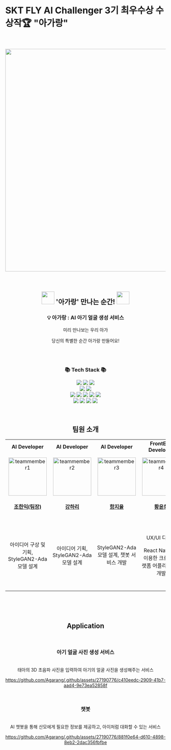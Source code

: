 # SKT FLY AI Challenger 3기 최우수상 수상작🏆 "아가랑" 

<br/>
<br/>



<div align="center">
  <img src="https://github.com/Agarang/.github/assets/27190776/9e7e0fc2-e1cc-4042-91b3-3a46cb886dfe" width="700px">
</div>


<br/>
<br/>

<div align="center">
<h2>  <img width="40px" src="https://github.com/Agarang/.github/assets/27190776/9ab3c1ea-c1f9-468b-a686-9709370ac162"> '아가랑' 만나는 순간! <img width="40px" src="https://github.com/Agarang/.github/assets/27190776/9ab3c1ea-c1f9-468b-a686-9709370ac162"></h2> 

### 💡 아가랑 : AI 아기 얼굴 생성 서비스

<p>미리 만나보는 우리 아가 </p>
<p>당신의 특별한 순간 아가랑 만들어요!</p>

</br>
</br>

### 📚 Tech Stack 📚
<img src="https://img.shields.io/badge/Python-3776AB?style=for-the-badge&logo=Python&logoColor=white">
<img src="https://img.shields.io/badge/Pytorch-EE4C2C?style=for-the-badge&logo=PyTorch&logoColor=white">
<img src="https://img.shields.io/badge/ChatGPT-28A08C?style=for-the-badge&logo=OpenAI&logoColor=white">

</br>

<img src="https://img.shields.io/badge/Javascript-F7DF1E?style=for-the-badge&logo=Javascript&logoColor=black">
<img src="https://img.shields.io/badge/React Native-61DAFB?style=for-the-badge&logo=React&logoColor=black">

</br>

<img src="https://img.shields.io/badge/Typescript-3178C6?style=for-the-badge&logo=Typescript&logoColor=white">
<img src="https://img.shields.io/badge/Node.js-339933?style=for-the-badge&logo=Node.js&logoColor=white">
<img src="https://img.shields.io/badge/Nest.js-E0234E?style=for-the-badge&logo=NestJS&logoColor=white">
<img src="https://img.shields.io/badge/MySQL-4479A1?style=for-the-badge&logo=MySQL&logoColor=white">
<img src="https://img.shields.io/badge/Prisma-2D3748?style=for-the-badge&logo=Prisma&logoColor=white">

</br>

<img src="https://img.shields.io/badge/Azure-0078D4?style=for-the-badge&logo=Microsoft Azure&logoColor=white">
<img src="https://img.shields.io/badge/Docker-2496ED?style=for-the-badge&logo=Docker&logoColor=white">
<img src="https://img.shields.io/badge/Github Actions-2088FF?style=for-the-badge&logo=Github Actions&logoColor=white">
<img src="https://img.shields.io/badge/Nginx-009639?style=for-the-badge&logo=NGINX&logoColor=white">


</div>

</br>
</br>

<div align="center">

## 팀원 소개
<table style="border-collapse: collapse; cellspacing: 0; cellpadding: 0;">
  <tr>
    <td align="center">
      <b>AI Developer</b>
    </td>
    <td align="center">
      <b>AI Developer</b>
    </td>
    <td align="center">
      <b>AI Developer</b>
    </td>
    <td align="center">
      <b>FrontEnd Developer</b>
    </td>
    <td align="center">
      <b>BackEnd Developer</b>
    </td>
  </tr>
  <tr>
    <td align="center" style="padding: 10px;">
      <a href="https://github.com/johanik">
        <img src="https://github.com/Agarang/.github/assets/27190776/108aeccf-5e6b-4875-aeb6-a6855fb68560" width="120px;" alt="teammember1" /><br />
        <h4><b><a href="https://github.com/johanik">조한익(팀장)</b></h4>
      </a>
    </td>
    <td align="center" style="padding: 10px;">
      <a href="https://github.com/harikang">
        <img src="https://github.com/Agarang/.github/assets/27190776/a2035a82-5325-490a-8eeb-8b369dbd9364" width="120px;" alt="teammember2" /><br />
        <h4><b><a href="https://github.com/harikang">강하리</b></h4>
      </a>
    </td>
    <td align="center" style="padding: 10px;">
      <a href="https://github.com/YUL-git">
        <img src="https://github.com/Agarang/.github/assets/27190776/631bd09e-b15b-428c-ada2-8061d89664b3" width="120px;" alt="teammember3" /><br />
        <h4><b><a href="https://github.com/YUL-git">함지율</b></h4>
      </a>
    </td>
    <td align="center" style="padding: 10px;">
      <a href="https://github.com/yunhee1">
        <img src="https://github.com/Agarang/.github/assets/27190776/08066de3-d567-4f8d-bc89-521028def2f9" width="120px;" alt="teammember4" /><br />
        <h4><b><a href="https://github.com/yunhee1">황윤희</b></h4>
      </a>
    </td>
    <td align="center" style="padding: 10px;">
      <a href="https://github.com/8471919">
        <img src="https://github.com/Agarang/.github/assets/27190776/f74be216-230c-450a-b219-a5a0f89caa30" width="120px;" alt="teammember5" /><br />
        <h4><b><a href="https://github.com/8471919">정한수</b></h4>
      </a>
    </td>
  </tr>
  <tr>
    <td align="center">
      <p>아이디어 구상 및 기획, StyleGAN2-Ada 모델 설계</p>
    </td>
    <td align="center">
      <p>아이디어 기획, StyleGAN2-Ada 모델 설계</p>
    </td>
    <td align="center">
      <p>StyleGAN2-Ada 모델 설계, 챗봇 서비스 개발</p>
    </td>
    <td align="center">
      <p>UX/UI 디자인</p>
      <p>React Native를 이용한 크로스 플랫폼 어플리케이션 개발</p>
    </td>
    <td align="center">
      <p>서비스 아키텍쳐 설계, Nest.js, gRPC를 이용한 서버 개발</p>
      <p>인프라 구축/관리, CI/CD 파이프라인 구축</p>
    </td>
  </tr>
</table>
</div>

</br>
</br>
</br>

<div align="center">

## Application
</br>

### 아기 얼굴 사진 생성 서비스
</br>
태아의 3D 초음파 사진을 입력하여 아기의 얼굴 사진을 생성해주는 서비스

https://github.com/Agarang/.github/assets/27190776/c410eedc-2909-41b7-aad4-9e73ea52858f
</div>
</br>
<div align="center">

### 챗봇
</br>
AI 챗봇을 통해 산모에게 필요한 정보를 제공하고, 아이처럼 대화할 수 있는 서비스

https://github.com/Agarang/.github/assets/27190776/881f0e64-d610-4898-8eb2-2dac356fbfbe
</div>



